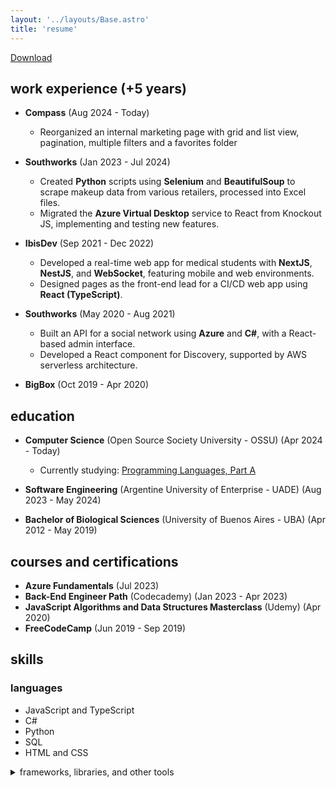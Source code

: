 ```yaml
---
layout: '../layouts/Base.astro'
title: 'resume'
---
```


[Download](/public/Lucas_E_Ojeda_Resume.pdf)

## work experience (+5 years)

- **Compass** (Aug 2024 - Today)
  - Reorganized an internal marketing page with grid and list view, pagination, multiple filters and a favorites folder
- **Southworks** (Jan 2023 - Jul 2024)
  - Created **Python** scripts using **Selenium** and **BeautifulSoup** to scrape makeup data from various retailers, processed into Excel files.
  - Migrated the **Azure Virtual Desktop** service to React from Knockout JS, implementing and testing new features.

- **IbisDev** (Sep 2021 - Dec 2022)
  - Developed a real-time web app for medical students with **NextJS**, **NestJS**, and **WebSocket**, featuring mobile and web environments.
  - Designed pages as the front-end lead for a CI/CD web app using **React (TypeScript)**.

- **Southworks** (May 2020 - Aug 2021)
  - Built an API for a social network using **Azure** and **C#**, with a React-based admin interface.
  - Developed a React component for Discovery, supported by AWS serverless architecture.

- **BigBox** (Oct 2019 - Apr 2020)

## education

- **Computer Science** (Open Source Society University - OSSU) (Apr 2024 - Today)
  - Currently studying: [Programming Languages, Part A](https://www.coursera.org/learn/programming-languages)

- **Software Engineering** (Argentine University of Enterprise - UADE) (Aug 2023 - May 2024)

- **Bachelor of Biological Sciences** (University of Buenos Aires - UBA) (Apr 2012 - May 2019)

## courses and certifications

- **Azure Fundamentals** (Jul 2023)
- **Back-End Engineer Path** (Codecademy) (Jan 2023 - Apr 2023)
- **JavaScript Algorithms and Data Structures Masterclass** (Udemy) (Apr 2020)
- **FreeCodeCamp** (Jun 2019 - Sep 2019)

## skills

### languages
- JavaScript and TypeScript
- C#
- Python
- SQL
- HTML and CSS

<details>
  <summary>frameworks, libraries, and other tools</summary>

  - **Used professionally:**
    - React and Vue
    - Redux
    - NestJS
    - Material UI
    - Git
    - Jest (and React Testing Library)
  - **Used in personal projects/courses:**
    - Express
    - PostgreSQL
    - Docker
</details>
